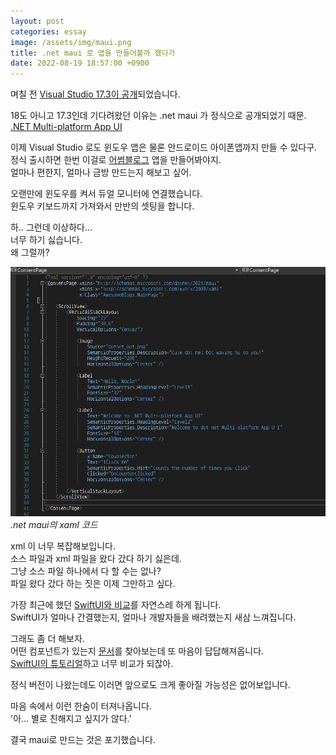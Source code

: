 ```yaml
---
layout: post
categories: essay
image: /assets/img/maui.png
title: .net maui 로 앱을 만들어볼까 했다가
date: 2022-08-19 18:57:00 +0900
---
```


며칠 전 [Visual Studio 17.3이 공개](https://devblogs.microsoft.com/visualstudio/visual-studio-2022-17-3-is-now-available/)되었습니다.

18도 아니고 17.3인데 기다려왔던 이유는 .net maui 가 정식으로 공개되었기 때문.  
[.NET Multi-platform App UI](https://docs.microsoft.com/en-us/dotnet/maui/what-is-maui)  

이제 Visual Studio 로도 윈도우 앱은 물론 안드로이드 아이폰앱까지 만들 수 있다구.  
정식 출시하면 한번 이걸로 [어썸블로그](/essay/2022/02/07/awesome-blogs-flutter.html) 앱을 만들어봐야지.  
얼마나 편한지, 얼마나 금방 만드는지 해보고 싶어.

오랜만에 윈도우를 켜서 듀얼 모니터에 연결했습니다.  
윈도우 키보드까지 가져와서 만반의 셋팅을 합니다.

하.. 그런데 이상하다...  
너무 하기 싫습니다.  
왜 그럴까?

![](/assets/img/maui.png)  
*.net maui의 xaml 코드*

xml 이 너무 복잡해보입니다.  
소스 파일과 xml 파일을 왔다 갔다 하기 싫은데.  
그냥 소스 파일 하나에서 다 할 수는 없나?  
파일 왔다 갔다 하는 짓은 이제 그만하고 싶다.

가장 최근에 했던 [SwiftUI와 비교](/essay/2022/06/08/swiftui.html)를 자연스레 하게 됩니다.  
SwiftUI가 얼마나 간결했는지, 얼마나 개발자들을 배려했는지 새삼 느껴집니다.

그래도 좀 더 해보자.  
어떤 컴포넌트가 있는지 [문서](https://docs.microsoft.com/en-us/dotnet/maui/user-interface/controls/)를 찾아보는데 또 마음이 답답해져옵니다.  
[SwiftUI의 튜토리얼](https://developer.apple.com/tutorials/swiftui)하고 너무 비교가 되잖아.

정식 버전이 나왔는데도 이러면 앞으로도 크게 좋아질 가능성은 없어보입니다.

마음 속에서 이런 한숨이 터져나옵니다.  
'아... 별로 친해지고 싶지가 않다.'

결국 maui로 만드는 것은 포기했습니다.